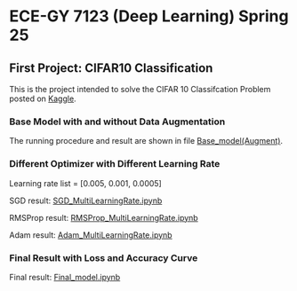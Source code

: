# ECE-GY 7123 (Deep Learning) Spring 25
## First Project: CIFAR10 Classification

This is the project intended to solve the CIFAR 10 Classifcation Problem posted on [Kaggle](https://www.kaggle.com/competitions/deep-learning-spring-2025-project-1/overview).

### Base Model with and without Data Augmentation
The running procedure and result are shown in file [Base_model(Augment)](./Base_model(Augment).ipynb).

### Different Optimizer with Different Learning Rate
Learning rate list = \[0.005, 0.001, 0.0005\]

SGD result: [SGD_MultiLearningRate.ipynb](SGD_MultiLearningRate.ipynb)

RMSProp result: [RMSProp_MultiLearningRate.ipynb](RMSProp_MultiLearningRate.ipynb)

Adam result: [Adam_MultiLearningRate.ipynb](Adam_MultiLearningRate.ipynb)

### Final Result with Loss and Accuracy Curve
Final result: [Final_model.ipynb](Final_model.ipynb)

